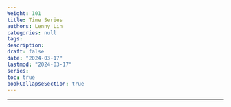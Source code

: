 ```yaml
---
Weight: 101
title: Time Series
authors: Lenny Lin
categories: null
tags: 
description: 
draft: false
date: "2024-03-17"
lastmod: "2024-03-17"
series:
toc: true
bookCollapseSection: true
---
```



<!--more-->

---



